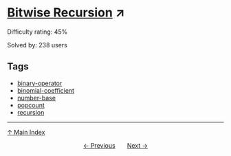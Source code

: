 # [Bitwise Recursion](https://projecteuler.net/problem=811) ↗️

Difficulty rating: 45%

Solved by: 238 users
## Tags

- [binary-operator](../tags/binary-operator.md)
- [binomial-coefficient](../tags/binomial-coefficient.md)
- [number-base](../tags/number-base.md)
- [popcount](../tags/popcount.md)
- [recursion](../tags/recursion.md)



---

[↑ Main Index](../README.md)


<div align=center><a href='810.md'>← Previous</a> &nbsp;&nbsp; &nbsp;&nbsp;  <a href='812.md'>Next →</a></div>
